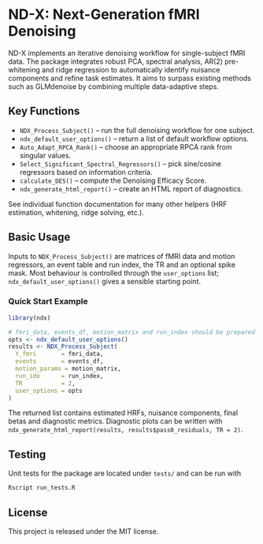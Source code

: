 # ND-X: Next-Generation fMRI Denoising

ND-X implements an iterative denoising workflow for single-subject fMRI data. The package integrates robust PCA, spectral analysis, AR(2) pre-whitening and ridge regression to automatically identify nuisance components and refine task estimates. It aims to surpass existing methods such as GLMdenoise by combining multiple data-adaptive steps.

## Key Functions

- `NDX_Process_Subject()` – run the full denoising workflow for one subject.
- `ndx_default_user_options()` – return a list of default workflow options.
- `Auto_Adapt_RPCA_Rank()` – choose an appropriate RPCA rank from singular values.
- `Select_Significant_Spectral_Regressors()` – pick sine/cosine regressors based on information criteria.
- `calculate_DES()` – compute the Denoising Efficacy Score.
- `ndx_generate_html_report()` – create an HTML report of diagnostics.

See individual function documentation for many other helpers (HRF estimation, whitening, ridge solving, etc.).

## Basic Usage

Inputs to `NDX_Process_Subject()` are matrices of fMRI data and motion regressors, an event table and run index, the TR and an optional spike mask. Most behaviour is controlled through the `user_options` list; `ndx_default_user_options()` gives a sensible starting point.

### Quick Start Example

```r
library(ndx)

# fmri_data, events_df, motion_matrix and run_index should be prepared by the user
opts <- ndx_default_user_options()
results <- NDX_Process_Subject(
  Y_fmri       = fmri_data,
  events       = events_df,
  motion_params = motion_matrix,
  run_idx      = run_index,
  TR           = 2,
  user_options = opts
)
```

The returned list contains estimated HRFs, nuisance components, final betas and diagnostic metrics. Diagnostic plots can be written with `ndx_generate_html_report(results, results$pass0_residuals, TR = 2)`.

## Testing

Unit tests for the package are located under `tests/` and can be run with

```r
Rscript run_tests.R
```

## License

This project is released under the MIT license.
